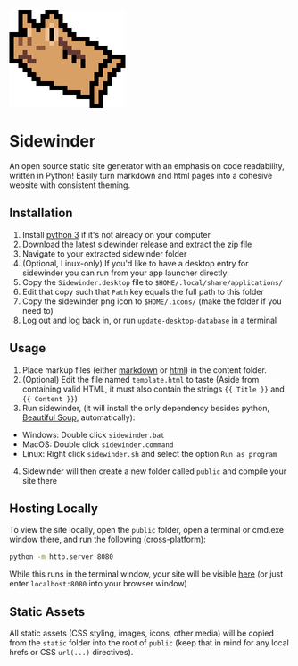 ![Sidewinder Logo](https://github.com/Pinjontall94/sidewinder/blob/main/sidewinder.png)
# Sidewinder

An open source static site generator with an emphasis on code readability, written in Python!
Easily turn markdown and html pages into a cohesive website with consistent theming.

## Installation

1. Install [python 3](https://www.python.org/) if it's not already on your computer
2. Download the latest sidewinder release and extract the zip file
3. Navigate to your extracted sidewinder folder
4. (Optional, Linux-only) If you'd like to have a desktop entry for sidewinder
you can run from your app launcher directly:
  1. Copy the `Sidewinder.desktop` file to `$HOME/.local/share/applications/`
  2. Edit that copy such that `Path` key equals the full path to this folder
  3. Copy the sidewinder png icon to `$HOME/.icons/` (make the folder if you need to)
  4. Log out and log back in, or run `update-desktop-database` in a terminal

## Usage
1. Place markup files (either [markdown](https://www.markdownguide.org/) or 
[html](https://developer.mozilla.org/en-US/docs/Learn_web_development/Core/Structuring_content))
in the content folder.
2. (Optional) Edit the file named `template.html` to taste (Aside from
containing valid HTML, it must also contain the strings `{{ Title }}` and
`{{ Content }}`) 
3. Run sidewinder, (it will install the only dependency besides python,
[Beautiful Soup](https://beautiful-soup-4.readthedocs.io/en/latest/), automatically):
  - Windows: Double click `sidewinder.bat`
  - MacOS: Double click `sidewinder.command`
  - Linux: Right click `sidewinder.sh` and select the option `Run as program`
4. Sidewinder will then create a new folder called `public` and compile your
site there

## Hosting Locally
To view the site locally, open the `public` folder, open a terminal or cmd.exe
window there, and run the following (cross-platform):
```sh
python -m http.server 8080
```
While this runs in the terminal window, your site will be visible
[here](http://localhost:8080) (or just enter `localhost:8080` into your
browser window)

## Static Assets
All static assets (CSS styling, images, icons, other media) will be copied from
the `static` folder into the root of `public` (keep that in mind for any local
hrefs or CSS `url(...)` directives).
